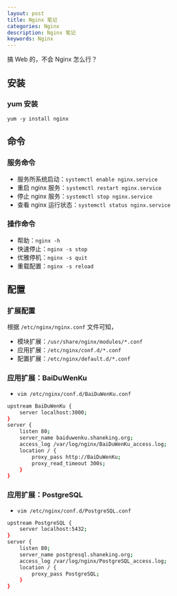 ```yaml
---
layout: post
title: Nginx 笔记
categories: Nginx
description: Nginx 笔记
keywords: Nginx
---
```



搞 Web 的，不会 Nginx 怎么行？

## 安装

### yum 安装
`yum -y install nginx`


## 命令

### 服务命令
- 服务所系统启动：`systemctl enable nginx.service`
- 重启 nginx 服务：`systemctl restart nginx.service`
- 停止 nginx 服务：`systemctl stop nginx.service`
- 查看 nginx 运行状态：`systemctl status nginx.service`

### 操作命令
- 帮助：`nginx -h`
- 快速停止：`nginx -s stop`
- 优雅停机：`nginx -s quit`
- 重载配置：`nginx -s reload`


## 配置

### 扩展配置
根据 `/etc/nginx/nginx.conf` 文件可知，
- 模块扩展：`/usr/share/nginx/modules/*.conf`
- 应用扩展：`/etc/nginx/conf.d/*.conf`
- 配置扩展：`/etc/nginx/default.d/*.conf`

### 应用扩展：BaiDuWenKu
- `vim /etc/nginx/conf.d/BaiDuWenKu.conf`
```bash
upstream BaiDuWenKu {
    server localhost:3000;
}
server {
    listen 80;
    server_name baiduwenku.shaneking.org;
    access_log /var/log/nginx/BaiDuWenKu_access.log;
    location / {
        proxy_pass http://BaiDuWenKu;
        proxy_read_timeout 300s;
    }
}
```

### 应用扩展：PostgreSQL
- `vim /etc/nginx/conf.d/PostgreSQL.conf`
```bash
upstream PostgreSQL {
    server localhost:5432;
}
server {
    listen 80;
    server_name postgresql.shaneking.org;
    access_log /var/log/nginx/PostgreSQL_access.log;
    location / {
        proxy_pass PostgreSQL;
    }
}
```


